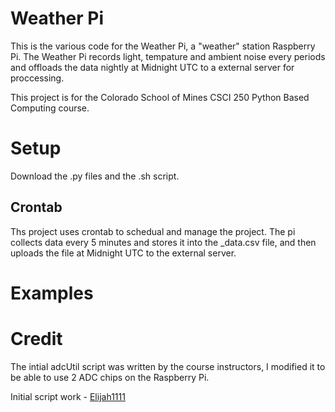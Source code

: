 # Weather Pi
This is the various code for the Weather Pi, a "weather" station Raspberry Pi. The Weather Pi records light, tempature and ambient noise every periods and offloads the data nightly at Midnight UTC to a external server for proccessing.

This project is for the Colorado School of Mines CSCI 250 Python Based Computing course.



# Setup
Download the .py files and the .sh script.
## Crontab
Ths project uses crontab to schedual and manage the project.
The pi collects data every 5 minutes and stores it into the _data.csv file, and then uploads the file at Midnight UTC to the external server.

# Examples



# Credit
The intial adcUtil script was written by the course instructors, I modified it to be able to use 2 ADC chips on the Raspberry Pi.

Initial script work - [Elijah1111](https://github.com/Elijah1111)
